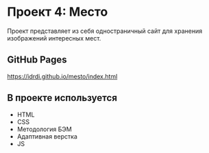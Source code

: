 # Проект 4: Место
Проект представляет из себя одностраничный сайт для хранения изображений интересных мест.

## GitHub Pages
https://idrdi.github.io/mesto/index.html

## В проекте используется
- HTML
- CSS
- Методология БЭМ
- Адаптивная верстка
- JS
